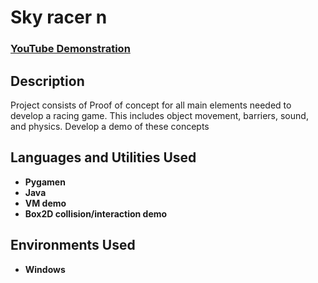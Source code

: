<h1> Sky racer n</h1>

 ### [YouTube Demonstration](https://youtu.be/7eJexJVCqJo)

<h2>Description</h2>
Project consists of Proof of concept for all main elements needed to develop a racing 
game. This includes object movement, barriers, sound, and physics.
Develop a demo of these concepts
<br />


<h2>Languages and Utilities Used</h2>

- <b>Pygamen</b> 
- <b>Java</b>
- <b>VM demo</b>
- <b>Box2D collision/interaction demo</b>



<h2>Environments Used </h2>

- <b>Windows</b> 

<!--
<h2>RESULT</h2>

<p align="center">
Launch the utility: <br/>
<img src="https://i.imgur.com/62TgaWL.png" height="80%" width="80%" alt="Disk Sanitization Steps"/>
<br />
-->
</p>

<!--
 ```diff
- text in red
+ text in green
! text in orange
# text in gray
@@ text in purple (and bold)@@
```
--!>
